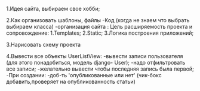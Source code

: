 

1.Идея сайта, выбираем свое хобби;

2.Как организовать шаблоны, файлы 
    -Код (когда не знаем что выбрать выбираем класса)
    -организация сайта :
            Цель расширяемость проекта и сопровождение:
                1.Templates;
                2.Static;
                3.Логика построения приложений;

3.Нарисовать схему проекта

4.Вывести все объекты UserListView:
    -вывести записи пользователя (для этого понадобиться, модель django- User);
    -надо отфильтровать все записи;
    -желательно вывести чтобы последняя запись была первой;
        -При создании:
            -доб-ть 'опубликованные или нет' (чик-бокс добавить,проверяет на опубликованность статьи)